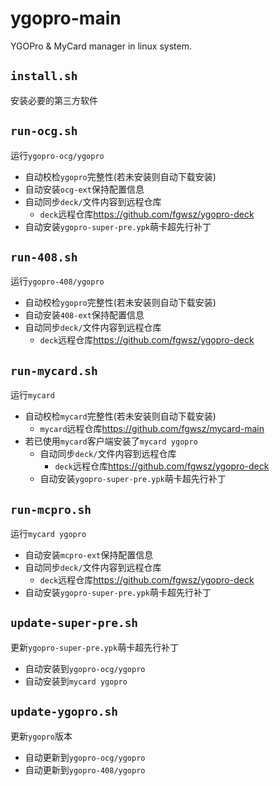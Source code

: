 # ygopro-main
YGOPro & MyCard manager in linux system.  
## `install.sh`
安装必要的第三方软件  
## `run-ocg.sh`
运行`ygopro-ocg/ygopro`  
+ 自动校检`ygopro`完整性(若未安装则自动下载安装)  
+ 自动安装`ocg-ext`保持配置信息  
+ 自动同步`deck/`文件内容到远程仓库  
    - `deck`远程仓库<https://github.com/fgwsz/ygopro-deck>  
+ 自动安装`ygopro-super-pre.ypk`萌卡超先行补丁  
## `run-408.sh`
运行`ygopro-408/ygopro`  
+ 自动校检`ygopro`完整性(若未安装则自动下载安装)  
+ 自动安装`408-ext`保持配置信息  
+ 自动同步`deck/`文件内容到远程仓库  
    - `deck`远程仓库<https://github.com/fgwsz/ygopro-deck>  
## `run-mycard.sh`
运行`mycard`
+ 自动校检`mycard`完整性(若未安装则自动下载安装)  
    - `mycard`远程仓库<https://github.com/fgwsz/mycard-main>  
+ 若已使用`mycard`客户端安装了`mycard ygopro`  
    - 自动同步`deck/`文件内容到远程仓库  
        + `deck`远程仓库<https://github.com/fgwsz/ygopro-deck>  
    - 自动安装`ygopro-super-pre.ypk`萌卡超先行补丁  
## `run-mcpro.sh`
运行`mycard ygopro`
+ 自动安装`mcpro-ext`保持配置信息  
+ 自动同步`deck/`文件内容到远程仓库  
    - `deck`远程仓库<https://github.com/fgwsz/ygopro-deck>  
+ 自动安装`ygopro-super-pre.ypk`萌卡超先行补丁  
## `update-super-pre.sh`
更新`ygopro-super-pre.ypk`萌卡超先行补丁  
+ 自动安装到`ygopro-ocg/ygopro`
+ 自动安装到`mycard ygopro`
## `update-ygopro.sh`
更新`ygopro`版本  
+ 自动更新到`ygopro-ocg/ygopro`
+ 自动更新到`ygopro-408/ygopro`
